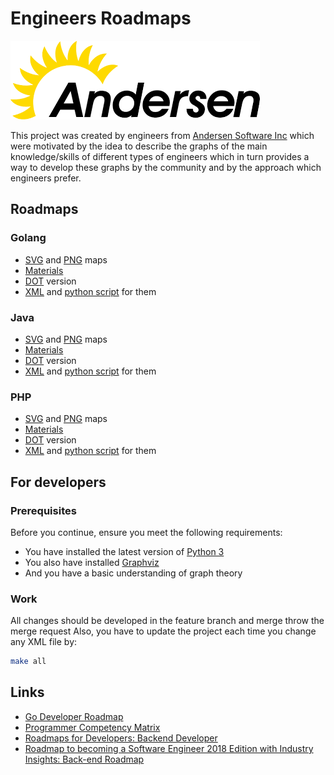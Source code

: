 # Engineers Roadmaps

![Andersen Logo](logo.png)

This project was created by engineers from [Andersen Software Inc](https://andersenlab.com/)
which were motivated by the idea to describe the graphs of the main knowledge/skills
of different types of engineers which in turn provides a way to develop these graphs
by the community and by the approach which engineers prefer.

## Roadmaps

### Golang
- [SVG](stacks/go/data/roadmap.svg) and [PNG](stacks/go/data/roadmap.png) maps
- [Materials](stacks/go/data/roadmap.md)
- [DOT](stacks/go/data/roadmap.dot) version
- [XML](stacks/go/roadmap.xml) and [python script](roadmap/tools/xmlgraph.py) for them

### Java
- [SVG](stacks/java/data/roadmap.svg) and [PNG](stacks/java/data/roadmap.png) maps
- [Materials](stacks/java/data/roadmap.md)
- [DOT](stacks/java/data/roadmap.dot) version
- [XML](stacks/java/roadmap.xml) and [python script](roadmap/tools/xmlgraph.py) for them

### PHP
- [SVG](stacks/php/data/roadmap.svg) and [PNG](stacks/php/data/roadmap.png) maps
- [Materials](stacks/php/data/roadmap.md)
- [DOT](stacks/php/data/roadmap.dot) version
- [XML](stacks/php/roadmap.xml) and [python script](roadmap/tools/xmlgraph.py) for them

## For developers

### Prerequisites
Before you continue, ensure you meet the following requirements:
* You have installed the latest version of [Python 3](https://www.python.org/downloads/)
* You also have installed [Graphviz](https://www.graphviz.org/download/)
* And you have a basic understanding of graph theory

### Work
All changes should be developed in the feature branch and merge throw the merge request
Also, you have to update the project each time you change any XML file by:
```bash
make all
```

## Links
- [Go Developer Roadmap](https://github.com/Alikhll/golang-developer-roadmap)
- [Programmer Competency Matrix](http://sijinjoseph.com/programmer-competency-matrix/)
- [Roadmaps for Developers: Backend Developer](https://roadmap.sh/backend)
- [Roadmap to becoming a Software Engineer 2018 Edition with Industry Insights: Back-end Roadmap](https://github.com/fauzanbaig/software-engineer-roadmap#-back-end-roadmap)
